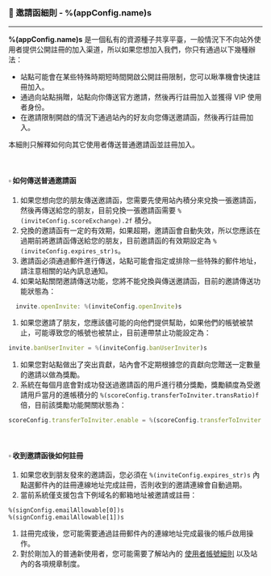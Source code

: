 ### :orange_book: 邀請函細則 - %(appConfig.name)s
---
**%(appConfig.name)s** 是一個私有的資源種子共享平臺，一般情況下不向站外使用者提供公開註冊的加入渠道，所以如果您想加入我們，你只有通過以下幾種辦法：
  * 站點可能會在某些特殊時期短時間開啟公開註冊限制，您可以瞅準機會快速註冊加入。
  * 通過向站點捐贈，站點向你傳送官方邀請，然後再行註冊加入並獲得 VIP 使用者身份。
  * 在邀請限制開啟的情況下通過站內的好友向您傳送邀請函，然後再行註冊加入。

本細則只解釋如何向其它使用者傳送普通邀請函並註冊加入。

&emsp;

#### :white_small_square: 如何傳送普通邀請函

1. 如果您想向您的朋友傳送邀請函，您需要先使用站內積分來兌換一張邀請函，然後再傳送給您的朋友，目前兌換一張邀請函需要 `%(inviteConfig.scoreExchange).2f` 積分。
1. 兌換的邀請函有一定的有效期，如果超期，邀請函會自動失效，所以您應該在過期前將邀請函傳送給您的朋友，目前邀請函的有效期設定為 `%(inviteConfig.expires_str)s`。
1. 邀請函必須通過郵件進行傳送，站點可能會指定或排除一些特殊的郵件地址，請注意相關的站內訊息通知。
1. 如果站點關閉邀請傳送功能，您將不能兌換與傳送邀請函，目前的邀請傳送功能狀態為：
```javascript
  invite.openInvite: %(inviteConfig.openInvite)s
```
1. 如果您邀請了朋友，您應該儘可能的向他們提供幫助，如果他們的帳號被禁止，可能導致您的帳號也被禁止，目前連帶禁止功能設定為：
```javascript
invite.banUserInviter = %(inviteConfig.banUserInviter)s
```
1. 如果您對站點做出了突出貢獻，站內會不定期根據您的貢獻向您贈送一定數量的邀請以做為獎勵。
1. 系統在每個月底會對成功發送過邀請函的用戶進行積分獎勵，獎勵額度為受邀請用戶當月的進帳積分的 `%(scoreConfig.transferToInviter.transRatio)f` 倍，目前該獎勵功能開關狀態為：
```javascript
scoreConfig.transferToInviter.enable = %(scoreConfig.transferToInviter.enable)s
```

&emsp;

#### :white_small_square: 收到邀請函後如何註冊

1. 如果您收到朋友發來的邀請函，您必須在 `%(inviteConfig.expires_str)s` 內點選郵件內的註冊連線地址完成註冊，否則收到的邀請連線會自動過期。
1. 當前系統僅支援包含下例域名的郵箱地址被邀請或註冊：
```
%(signConfig.emailAllowable[0])s
%(signConfig.emailAllowable[1])s
```
1. 註冊完成後，您可能需要通過註冊郵件內的連線地址完成最後的帳戶啟用操作。
1. 對於剛加入的普通新使用者，您可能需要了解站內的 [使用者帳號細則](/about/manual/userAccountRules) 以及站內的各項規章制度。